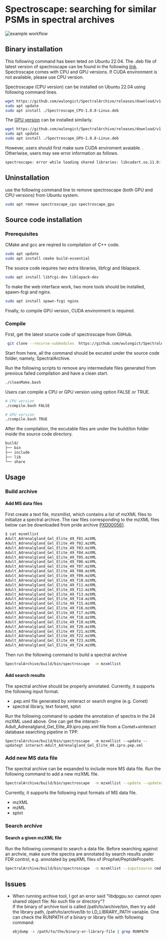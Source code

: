 # Spectroscape: searching for similar PSMs in spectral archives

![example workflow](https://github.com/wulongict/SpectralArchive/actions/workflows/cmake.yml/badge.svg)

## Binary installation 
This following command has been teted on Ubuntu 22.04. The .deb file of latest version of spectroscape can be found in the following [link](https://github.com/wulongict/SpectralArchive/releases/latest). Spectroscape comes with CPU and GPU versions. If CUDA environment is not available, please use CPU version.  

Spectroscape (CPU version) can be installed on Ubuntu 22.04 using following command lines. 
```bash
wget https://github.com/wulongict/SpectralArchive/releases/download/v1.0.8/Spectroscape_CPU-1.0.8-Linux.deb
sudo apt update
sudo apt install ./Spectroscape_CPU-1.0.8-Linux.deb
```

The [GPU version](https://github.com/wulongict/SpectralArchive/releases/download/v1.0.8/Spectroscape_GPU-1.0.8-Linux.deb) can be installed similarly. 


```bash
wget https://github.com/wulongict/SpectralArchive/releases/download/v1.0.8/Spectroscape_GPU-1.0.8-Linux.deb
sudo apt update
sudo apt install ./Spectroscape_GPU-1.0.8-Linux.deb
```

However, users should first make sure CUDA enviroment avaiable.  . Otheriwise, users may see error information as follows. 

```bash
spectroscape: error while loading shared libraries: libcudart.so.11.0: cannot open shared object file: No such file or directory
```

## Uninstallation
use the following command line to remove spectroscape (both GPU and CPU versions) from Ubuntu system. 
```bash
sudo apt remove spectroscape_cpu spectroscape_gpu
```

## Source code installation

### Prerequisites

CMake and gcc are reqired to compilation of C++ code.  
```bash
sudo apt update
sudo apt install cmake build-essential 
```

The source code requires two extra libraries, libfcgi and liblapack. 

```bash
sudo apt install libfcgi-dev liblapack-dev 
```

To make the web interface work, two more tools should be installed, spawn-fcgi and nginx. 
```bash
sudo apt install spawn-fcgi nginx
```

Finally, to compile GPU version, CUDA environment is required. 

### Compile

First, get the latest source code of spectroscape from GitHub. 

```bash
 git clone --recurse-submodules  https://github.com/wulongict/SpectralArchive.git
```

Start from here, all the command should be excuted under the source code folder, namely, SpectralArchive. 

Run the following scripts to remove any intermediate files generated from previous failed compilation and have a clean start. 
```bash
./cleanMake.bash
```

Users can compile a CPU or GPU version using option FALSE or TRUE. 

```bash
# CPU version
./compile.bash FALSE
```

```bash
# GPU version 
./compile.bash TRUE
```

After the compilation, the excutable files are under the build/bin folder inside the source code directory. 
```bash
build/
├── bin
├── include
├── lib
└── share
```

## Usage
### Build archive
#### Add MS data files
First create a text file, mzxmllist, which contains a list of mzXML files to initialize a spectral archive. The raw files corresponding to the mzXML files below can be downloaded from pride archive [PXD000561](http://ftp.ebi.ac.uk/pride-archive/2014/04/PXD000561/).
```bash
$ cat mzxmllist
Adult_Adrenalgland_Gel_Elite_49_f01.mzXML
Adult_Adrenalgland_Gel_Elite_49_f02.mzXML
Adult_Adrenalgland_Gel_Elite_49_f03.mzXML
Adult_Adrenalgland_Gel_Elite_49_f04.mzXML
Adult_Adrenalgland_Gel_Elite_49_f05.mzXML
Adult_Adrenalgland_Gel_Elite_49_f06.mzXML
Adult_Adrenalgland_Gel_Elite_49_f07.mzXML
Adult_Adrenalgland_Gel_Elite_49_f08.mzXML
Adult_Adrenalgland_Gel_Elite_49_f09.mzXML
Adult_Adrenalgland_Gel_Elite_49_f10.mzXML
Adult_Adrenalgland_Gel_Elite_49_f11.mzXML
Adult_Adrenalgland_Gel_Elite_49_f12.mzXML
Adult_Adrenalgland_Gel_Elite_49_f13.mzXML
Adult_Adrenalgland_Gel_Elite_49_f14.mzXML
Adult_Adrenalgland_Gel_Elite_49_f15.mzXML
Adult_Adrenalgland_Gel_Elite_49_f16.mzXML
Adult_Adrenalgland_Gel_Elite_49_f17.mzXML
Adult_Adrenalgland_Gel_Elite_49_f18.mzXML
Adult_Adrenalgland_Gel_Elite_49_f19.mzXML
Adult_Adrenalgland_Gel_Elite_49_f20.mzXML
Adult_Adrenalgland_Gel_Elite_49_f21.mzXML
Adult_Adrenalgland_Gel_Elite_49_f22.mzXML
Adult_Adrenalgland_Gel_Elite_49_f23.mzXML
Adult_Adrenalgland_Gel_Elite_49_f24.mzXML

```
Then run the following command to build a spectral archive
```bash
SpectralArchive/build/bin/spectroscape  -m mzxmllist
```
#### Add search results
The spectral archive should be properly annotated. Currently, it supports the following input format.
- .pep.xml file generated by xinteract or search engine (e.g. Comet)
- spectral library, text foramt, sptxt

Run the following command to update the annotation of spectra in the 24 mzXML used above. One can get the interact-Adult_Adrenalgland_Gel_Elite_49.ipro.pep.xml file from a Comet+xinteract database searching pipeline in TPP.
```
SpectralArchive/build/bin/spectroscape  -m mzxmllist --update --updategt interact-Adult_Adrenalgland_Gel_Elite_49.ipro.pep.xml
```

### Add new MS data file
The spectral archive can be expanded to include more MS data file. Run the following command to add a new mzXML file.
```bash
SpectralArchive/build/bin/spectroscape  -m mzxmllist --update --updaterawdata <input>.mzXML
```
Currently, it supports the following input formats of MS data file.
- mzXML
- mzML
- sptxt

### Search archive
#### Search a given mzXML file
Run the following command to search a data file. Before searching against an archvie, make sure the spectra are annotated by search results under FDR control, e.g. annotated by pepXML files of iProphet/PeptidePropeht. 

```bash
SpectralArchive/build/bin/spectroscape  -m mzxmllist --inputsource cmd --datafile <input>.mzXML
```



## Issues
- When running archive tool, I got an error said "libdpgpu.so: cannot open shared object file: No such file or directory"?  
    If the binary of archive tool is called /path/to/archive/bin, then try add the library path, /path/to/archive/lib to LD_LIBRARY_PATH variable.
    One can check the RUNPATH of a binary or library file with following command: 
    ```bash
    objdump -x /path/to/the/binary-or-library-file | grep RUNPATH
    ```

